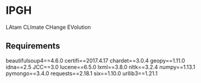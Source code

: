 # IPGH
LAtam CLImate CHange EVolution


## Requirements
beautifulsoup4==4.6.0
certifi==2017.4.17
chardet==3.0.4
geopy==1.11.0
idna==2.5
JCC==3.0
lucene==6.5.0
lxml==3.8.0
nltk==3.2.4
numpy==1.13.1
pymongo==3.4.0
requests==2.18.1
six==1.10.0
urllib3==1.21.1
